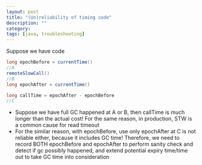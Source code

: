 ```yaml
---
layout: post
title: "(Un)reliability of timing code"
description: ""
category: 
tags: [java, troubleshooting]
---
```


Suppose we have code 

```java
long epochBefore = currentTime()
//A
remoteSlowCall()
//B
long epochAfter = currentTime()

long callTime = epochAfter - epochBefore
//C
```

* Suppose we have full GC happened at A or B, then callTime is much longer than the actual cost! For the same reason, in production, STW is a common cause for read timeout
* For the similar reason, with epochBefore, use only epochAfter at C is not reliable either, because it includes GC time! Therefore, we need to record BOTH epochBefore and epochAfter to perform sanity check and detect if gc possibly happened, and extend potential expiry time/time out to take GC time into consideration



